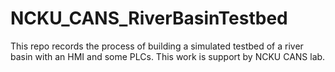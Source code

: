 # NCKU_CANS_RiverBasinTestbed
This repo records the process of building a simulated testbed of a river basin with an HMI and some PLCs.
This work is support by NCKU CANS lab.

